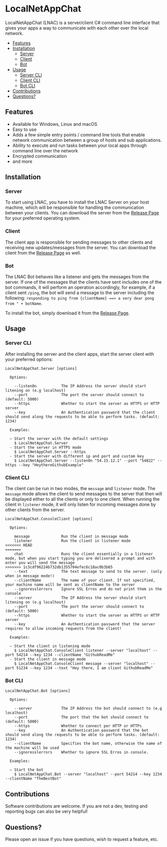 # LocalNetAppChat

LocalNetAppChat (LNAC) is a server/client C# command line interface that gives your apps a way to communicate with each other over the local network.

<!-- TOC -->

- [Features](#features)
- [Installation](#installation)
  - [Server](#server)
  - [Client](#client)
  - [Bot](#bot)
- [Usage](#usage)
  - [Server CLI](#server-cli)
  - [Client CLI](#client-cli)
  - [Bot CLI](#bot-cli)
- [Contributions](#contributions)
- [Questions?](#questions?)

<!-- /TOC -->

## Features

- Available for Windows, Linux and macOS
- Easy to use
- Adds a few simple entry points / command line tools that enable network communication between a group of hosts and sub applications.
- Ability to execute and run tasks between your local apps through command line over the network
- Encrypted communication
- and more

## Installation

### Server

To start using LNAC, you have to install the LNAC Server on your host machine, which will be responsible for handling the communication between your clients. You can download the server from the [Release Page](https://github.com/stho32/LocalNetAppChat/releases) for your preferred operating system.

### Client

The client app is responsible for sending messages to other clients and receiving new updates/messages from the server. You can download the client from the [Release Page](https://github.com/stho32/LocalNetAppChat/releases) as well.

### Bot

The LNAC Bot behaves like a listener and gets the messages from the server. If one of the messages that the clients have sent includes one of the bot commands, it will perform an operation accordingly, for example, if a client sent `/ping`, the bot will send a message to the server including the following: `responding to ping from {clientName} ==> a very dear pong from " + botName`.

To install the bot, simply download it from the [Release Page](https://github.com/stho32/LocalNetAppChat/releases).

## Usage

### Server CLI

After installing the server and the client apps, start the server client with your preferred options:

```console
LocalNetAppChat.Server [options]

  Options:

    --listenOn           The IP Address the server should start litening on (e.g localhost)
    --port               The port the server should connect to (default: 5000)
    --https              Whether to start the server as HTTPS or HTTP server
    --key                An Authentication password that the client should send along the requests to be able to perform tasks. (default: 1234)

  Examples:

  – Start the server with the default settings
    $ LocalNetAppChat.Server
  - Start the server in HTTPS mode
    $ LocalNetAppChat.Server --https
  - Start the server with different ip and port and custom key
    $ LocalNetAppChat.Server --listenOn "54.15.12.1" --port "54822" --https --key "HeythereGithubExample"

```

### Client CLI

The client can be run in two modes, the `message` and `listener` mode. The `message` mode allows the client to send messages to the server that then will be displayed either to all the clients or only to one client. When running the client in `listener` mode, it will only listen for incoming messages done by other clients from the server.

```console
LocalNetAppChat.ConsoleClient [options]

  Options:

    message              Run the client in message mode
    listener             Run the client in listener mode
<<<<<<< HEAD
=======
    chat                 Runs the client essentially in a listener mode, but when you start typing you are delivered a prompt and with enter you will send the message
>>>>>>> 1c3cdf96224b732db1355704efec6c18ac0b3b65
    --text               The text message to send to the server. (only when in message mode!)
    --clientName         The name of your client. If not specified, your machine name will be sent as clientName to the server
    --ignoresslerrors    Ignore SSL Erros and do not print them in the console
    --server             The IP Address the server should start litening on (e.g localhost)
    --port               The port the server should connect to (default: 5000)
    --https              Whether to start the server as HTTPS or HTTP server
    --key                An Authentication password that the server requires to allow incoming requests from the client!

  Examples:

  – Start the client in listening mode
    $ LocalNetAppChat.ConsoleClient listener --server "localhost" --port 54214 --key 1234 --clientName "GithubReadMe"
  - Start the client in message mode
    $ LocalNetAppChat.ConsoleClient message --server "localhost" --port 51234 --key 1234 --text "Hey there, I am client GithubReadMe"

```

### Bot CLI

```console
LocalNetAppChat.Bot [options]

  Options:

    --server             The IP Address the bot should connect to (e.g localhost)
    --port               The port that the bot should connect to (default: 5000)
    --https              Whether to connect per HTTP or HTTPs
    --key                An Authentication password that the bot should send along the requests to be able to perform tasks. (default: 1234)
    --clientName         Specifies the bot name, otherwise the name of the machine will be used
    --ignoresslerrors    Whether to ignore SSL Erros in console.

  Examples:

  – Start the bot
    $ LocalNetAppChat.Bot --server "localhost" --port 54214 --key 1234 --clientName "TheBestBot"

```

## Contributions

Software contributions are welcome. If you are not a dev, testing and reporting bugs can also be very helpful!

## Questions?

Please open an issue if you have questions, wish to request a feature, etc.

